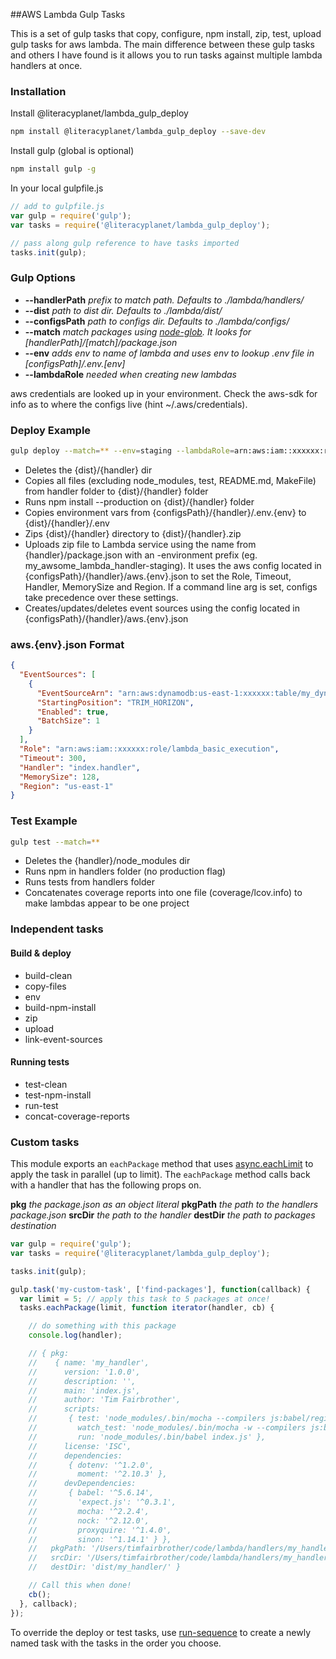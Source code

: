 ##AWS Lambda Gulp Tasks

This is a set of gulp tasks that copy, configure, npm install, zip, test, upload gulp tasks for aws lambda. The main difference between these gulp tasks and others I have found is it allows you to run tasks against multiple lambda handlers at once.

### Installation

Install @literacyplanet/lambda_gulp_deploy

```sh
npm install @literacyplanet/lambda_gulp_deploy --save-dev
```

Install gulp (global is optional)

```sh
npm install gulp -g
```

In your local gulpfile.js

```js
// add to gulpfile.js
var gulp = require('gulp');
var tasks = require('@literacyplanet/lambda_gulp_deploy');

// pass along gulp reference to have tasks imported
tasks.init(gulp);
```

### Gulp Options

* **--handlerPath** *prefix to match path. Defaults to ./lambda/handlers/*
* **--dist** *path to dist dir. Defaults to ./lambda/dist/*
* **--configsPath** *path to configs dir. Defaults to ./lambda/configs/*
* **--match** *match packages using [node-glob](https://www.npmjs.com/package/glob). It looks for [handlerPath]/[match]/package.json*
* **--env** *adds env to name of lambda and uses env to lookup .env file in [configsPath]/.env.[env]*
* **--lambdaRole** *needed when creating new lambdas*

aws credentials are looked up in your environment. Check the aws-sdk for info as to where the configs live (hint ~/.aws/credentials).

### Deploy Example

```sh
gulp deploy --match=** --env=staging --lambdaRole=arn:aws:iam::xxxxxx:role/
```

* Deletes the {dist}/{handler} dir
* Copies all files (excluding node_modules, test, README.md, MakeFile) from handler folder to {dist}/{handler} folder
* Runs npm install --production on {dist}/{handler} folder
* Copies environment vars from {configsPath}/{handler}/.env.{env} to {dist}/{handler}/.env
* Zips {dist}/{handler} directory to {dist}/{handler}.zip
* Uploads zip file to Lambda service using the name from {handler}/package.json with an -environment prefix (eg. my_awsome_lambda_handler-staging). It uses the aws config located in {configsPath}/{handler}/aws.{env}.json to set the Role, Timeout, Handler, MemorySize and Region. If a command line arg is set, configs take precedence over these settings.
* Creates/updates/deletes event sources using the config located in {configsPath}/{handler}/aws.{env}.json

### aws.{env}.json Format

```json
{
  "EventSources": [
    {
      "EventSourceArn": "arn:aws:dynamodb:us-east-1:xxxxxx:table/my_dynamo_table/stream/2015-12-03T01:01:02.357",
      "StartingPosition": "TRIM_HORIZON",
      "Enabled": true,
      "BatchSize": 1
    }
  ],
  "Role": "arn:aws:iam::xxxxxx:role/lambda_basic_execution",
  "Timeout": 300,
  "Handler": "index.handler",
  "MemorySize": 128,
  "Region": "us-east-1"
}
```

### Test Example

```sh
gulp test --match=**
```

* Deletes the {handler}/node_modules dir
* Runs npm in handlers folder (no production flag)
* Runs tests from handlers folder
* Concatenates coverage reports into one file (coverage/lcov.info) to make lambdas appear to be one project

### Independent tasks

#### Build & deploy
* build-clean
* copy-files
* env
* build-npm-install
* zip
* upload
* link-event-sources

#### Running tests
* test-clean
* test-npm-install
* run-test
* concat-coverage-reports

### Custom tasks

This module exports an `eachPackage` method that uses [async.eachLimit](https://github.com/caolan/async) to apply the task in parallel (up to limit). The `eachPackage` method calls back with a handler that has the following props on.

**pkg** *the package.json as an object literal*
**pkgPath** *the path to the handlers package.json*
**srcDir** *the path to the handler*
**destDir** *the path to packages destination*

```js
var gulp = require('gulp');
var tasks = require('@literacyplanet/lambda_gulp_deploy');

tasks.init(gulp);

gulp.task('my-custom-task', ['find-packages'], function(callback) {
  var limit = 5; // apply this task to 5 packages at once!
  tasks.eachPackage(limit, function iterator(handler, cb) {

    // do something with this package
    console.log(handler);

    // { pkg:
    //    { name: 'my_handler',
    //      version: '1.0.0',
    //      description: '',
    //      main: 'index.js',
    //      author: 'Tim Fairbrother',
    //      scripts:
    //       { test: 'node_modules/.bin/mocha --compilers js:babel/register',
    //         watch_test: 'node_modules/.bin/mocha -w --compilers js:babel/register',
    //         run: 'node_modules/.bin/babel index.js' },
    //      license: 'ISC',
    //      dependencies:
    //       { dotenv: '^1.2.0',
    //         moment: '^2.10.3' },
    //      devDependencies:
    //       { babel: '^5.6.14',
    //         'expect.js': '^0.3.1',
    //         mocha: '^2.2.4',
    //         nock: '^2.12.0',
    //         proxyquire: '^1.4.0',
    //         sinon: '^1.14.1' } },
    //   pkgPath: '/Users/timfairbrother/code/lambda/handlers/my_handler/package.json',
    //   srcDir: '/Users/timfairbrother/code/lambda/handlers/my_handler',
    //   destDir: 'dist/my_handler/' }

    // Call this when done!
    cb();
  }, callback);
});
```

To override the deploy or test tasks, use [run-sequence](https://www.npmjs.com/package/run-sequence) to create a newly named task with the tasks in the order you choose.
